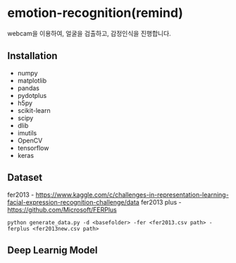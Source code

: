 emotion-recognition(remind)
===========================
webcam을 이용하여, 얼굴을 검출하고, 감정인식을 진행합니다.


Installation
------------
- numpy
- matplotlib
- pandas
- pydotplus
- h5py
- scikit-learn
- scipy
- dlib
- imutils
- OpenCV
- tensorflow
- keras

Dataset
-----------
fer2013 - https://www.kaggle.com/c/challenges-in-representation-learning-facial-expression-recognition-challenge/data
fer2013 plus - https://github.com/Microsoft/FERPlus

```
python generate_data.py -d <basefolder> -fer <fer2013.csv path> -ferplus <fer2013new.csv path>
```

Deep Learnig Model
------------------
